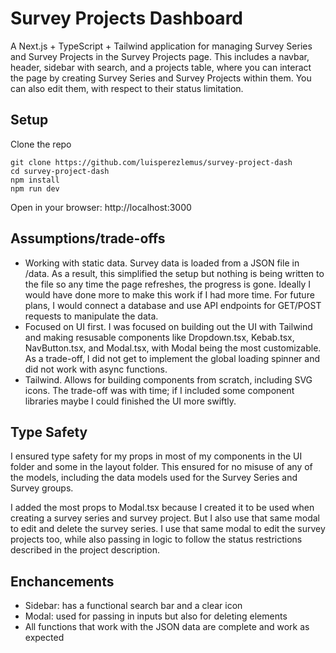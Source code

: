 # Survey Projects Dashboard
A Next.js + TypeScript + Tailwind application for managing Survey Series and Survey Projects in the Survey Projects page. 
This includes a navbar, header, sidebar with search, and a projects table, where you can interact the page by creating
Survey Series and Survey Projects within them. You can also edit them, with respect to their status limitation.

## Setup
Clone the repo
```
git clone https://github.com/luisperezlemus/survey-project-dash
cd survey-project-dash
npm install
npm run dev
```
Open in your browser: http://localhost:3000

## Assumptions/trade-offs
- Working with static data. Survey data is loaded from a JSON file in /data. As a result, this simplified the setup but nothing is being written to the file so any time the page refreshes, the progress is gone. Ideally I would have done more to make this work if I had more time. For future plans, I would connect a database and use API endpoints for GET/POST requests to manipulate the data.
- Focused on UI first. I was focused on building out the UI with Tailwind and making resusable components like Dropdown.tsx, Kebab.tsx, NavButton.tsx, and Modal.tsx, with Modal being the most customizable. As a trade-off, I did not get to implement the global loading spinner and did not work with async functions.
- Tailwind. Allows for building components from scratch, including SVG icons. The trade-off was with time; if I included some component libraries maybe I could finished the UI more swiftly.
## Type Safety
I ensured type safety for my props in most of my components in the UI folder and some in the layout folder. This ensured for no misuse of any of the models, including the data
models used for the Survey Series and Survey groups. 

I added the most props to Modal.tsx because I created it to be used when creating a survey series and survey project. But I also use that same modal to edit and delete the survey series. I use that same modal to edit the survey projects too, while also passing in logic to follow the status restrictions described in the project description.

## Enchancements
- Sidebar: has a functional search bar and a clear icon
- Modal: used for passing in inputs but also for deleting elements
- All functions that work with the JSON data are complete and work as expected

